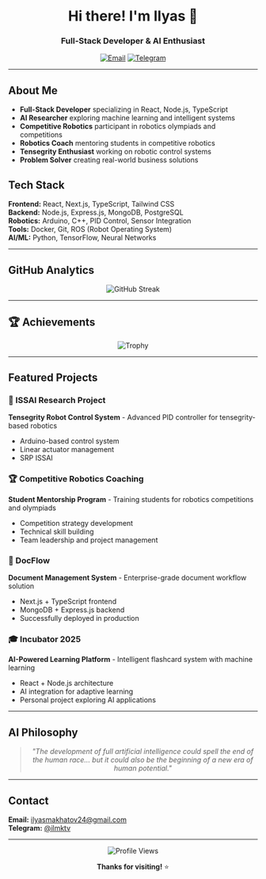 <div align="center">

# Hi there! I'm Ilyas 👋

### Full-Stack Developer & AI Enthusiast

[![Email](https://img.shields.io/badge/Email-D14836?style=flat&logo=gmail&logoColor=white)](mailto:ilyasmakhatov24@gmail.com)
[![Telegram](https://img.shields.io/badge/Telegram-2CA5E0?style=flat&logo=telegram&logoColor=white)](https://t.me/ilmktv)

</div>

---

## About Me

- **Full-Stack Developer** specializing in React, Node.js, TypeScript
- **AI Researcher** exploring machine learning and intelligent systems
- **Competitive Robotics** participant in robotics olympiads and competitions
- **Robotics Coach** mentoring students in competitive robotics
- **Tensegrity Enthusiast** working on robotic control systems
- **Problem Solver** creating real-world business solutions

## Tech Stack

**Frontend:** React, Next.js, TypeScript, Tailwind CSS  
**Backend:** Node.js, Express.js, MongoDB, PostgreSQL  
**Robotics:** Arduino, C++, PID Control, Sensor Integration  
**Tools:** Docker, Git, ROS (Robot Operating System)  
**AI/ML:** Python, TensorFlow, Neural Networks

---

## GitHub Analytics

<div align="center">

![GitHub Streak](https://github-readme-streak-stats.herokuapp.com/?user=ilyasidk&theme=minimal&hide_border=true)

</div>

---

## 🏆 Achievements

<div align="center">

![Trophy](https://github-profile-trophy.vercel.app/?username=ilyasidk&theme=minimal&no-frame=true&column=7)

</div>

---

## Featured Projects

### 🤖 ISSAI Research Project
**Tensegrity Robot Control System** - Advanced PID controller for tensegrity-based robotics
- Arduino-based control system
- Linear actuator management
- SRP ISSAI

### 🏆 Competitive Robotics Coaching
**Student Mentorship Program** - Training students for robotics competitions and olympiads
- Competition strategy development
- Technical skill building
- Team leadership and project management

### 📄 DocFlow
**Document Management System** - Enterprise-grade document workflow solution
- Next.js + TypeScript frontend
- MongoDB + Express.js backend
- Successfully deployed in production

### 🎓 Incubator 2025
**AI-Powered Learning Platform** - Intelligent flashcard system with machine learning
- React + Node.js architecture
- AI integration for adaptive learning
- Personal project exploring AI applications

---

## AI Philosophy

<div align="center">

> *"The development of full artificial intelligence could spell the end of the human race... but it could also be the beginning of a new era of human potential."*

</div>

---

## Contact

**Email:** [ilyasmakhatov24@gmail.com](mailto:ilyasmakhatov24@gmail.com)  
**Telegram:** [@ilmktv](https://t.me/ilmktv)

---

<div align="center">

![Profile Views](https://komarev.com/ghpvc/?username=ilyasidk&style=flat&color=gray)

**Thanks for visiting!** ⭐

</div>